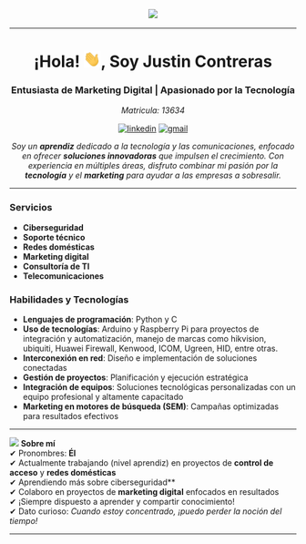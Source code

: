 <p align="center">
  <img src="https://github.com/thompsonemerson/thompsonemerson/raw/master/cover-thompson.png" height="200"/>
</p>
<hr>
<h1 align="center">¡Hola! <img src="https://raw.githubusercontent.com/ABSphreak/ABSphreak/master/gifs/Hi.gif" width="30px">, Soy Justin Contreras</h1>
<h3 align="center">Entusiasta de Marketing Digital | Apasionado por la Tecnología</h3>

<p align="center">
  <em>
    Matricula: 13634
  </em> 
</p>


<p align="center">
<a href="https://www.linkedin.com/in/justinsalem/" target="blank"><img align="center" src="https://cdn.jsdelivr.net/npm/simple-icons@3.0.1/icons/linkedin.svg" alt="linkedin" height="30" width="40" /></a>
<a href="mailto:justinsalimcg09@gmail.com"><img align="center" src="https://simpleicons.org/icons/gmail.svg" alt="gmail" height="30" width="40" /></a>
</p>

<p align="center">
  <em>
    Soy un <b>aprendiz</b> dedicado a la tecnología y las comunicaciones, enfocado en ofrecer <b>soluciones innovadoras</b> que impulsen el crecimiento. Con experiencia en múltiples áreas, disfruto combinar mi pasión por la <b>tecnología</b> y el <b>marketing</b> para ayudar a las empresas a sobresalir.
  </em> 
</p>

---

### **Servicios**
- **Ciberseguridad**  
- **Soporte técnico**  
- **Redes domésticas**  
- **Marketing digital**  
- **Consultoría de TI**  
- **Telecomunicaciones**  

### **Habilidades y Tecnologías**
- **Lenguajes de programación**: Python y C  
- **Uso de tecnologías**: Arduino y Raspberry Pi para proyectos de integración y automatización, manejo de marcas como hikvision, ubiquiti, Huawei Firewall, Kenwood, ICOM, Ugreen, HID, entre otras.   
- **Interconexión en red**: Diseño e implementación de soluciones conectadas  
- **Gestión de proyectos**: Planificación y ejecución estratégica  
- **Integración de equipos**: Soluciones tecnológicas personalizadas con un equipo profesional y altamente capacitado  
- **Marketing en motores de búsqueda (SEM)**: Campañas optimizadas para resultados efectivos  

---

<img src="https://media.giphy.com/media/VgCDAzcKvsR6OM0uWg/giphy.gif" width="50" /> **Sobre mí**  
✔ Pronombres: **Él**<br>
✔ Actualmente trabajando (nivel aprendiz) en proyectos de **control de acceso** y **redes domésticas**<br>
✔ Aprendiendo más sobre ciberseguridad**<br>
✔ Colaboro en proyectos de **marketing digital** enfocados en resultados<br>
✔ ¡Siempre dispuesto a aprender y compartir conocimiento!<br>
✔ Dato curioso: *Cuando estoy concentrado, ¡puedo perder la noción del tiempo!*<br>

---
